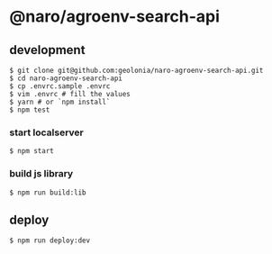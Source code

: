 #  @naro/agroenv-search-api

## development

```shell
$ git clone git@github.com:geolonia/naro-agroenv-search-api.git
$ cd naro-agroenv-search-api
$ cp .envrc.sample .envrc
$ vim .envrc # fill the values
$ yarn # or `npm install`
$ npm test
```

### start localserver

```shell
$ npm start
```

### build js library

```shell
$ npm run build:lib
```

## deploy

```shell
$ npm run deploy:dev
```
